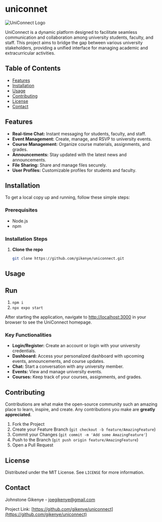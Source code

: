 # uniconnet
![UniConnect Logo](path_to_logo_image)

UniConnect is a dynamic platform designed to facilitate seamless communication and collaboration among university students, faculty, and staff. This project aims to bridge the gap between various university stakeholders, providing a unified interface for managing academic and extracurricular activities.

## Table of Contents

- [Features](#features)
- [Installation](#installation)
- [Usage](#usage)
- [Contributing](#contributing)
- [License](#license)
- [Contact](#contact)

## Features

- **Real-time Chat:** Instant messaging for students, faculty, and staff.
- **Event Management:** Create, manage, and RSVP to university events.
- **Course Management:** Organize course materials, assignments, and grades.
- **Announcements:** Stay updated with the latest news and announcements.
- **File Sharing:** Share and manage files securely.
- **User Profiles:** Customizable profiles for students and faculty.

## Installation

To get a local copy up and running, follow these simple steps:

### Prerequisites

- Node.js
- npm

### Installation Steps

1. **Clone the repo**

   ```sh
   git clone https://github.com/gikenye/uniconnect.git
## Usage

## Run
1. ```npm i```
2. ```npx expo start```

After starting the application, navigate to [http://localhost:3000](http://localhost:3000) in your browser to see the UniConnect homepage.

### Key Functionalities

- **Login/Register:** Create an account or login with your university credentials.
- **Dashboard:** Access your personalized dashboard with upcoming events, announcements, and course updates.
- **Chat:** Start a conversation with any university member.
- **Events:** View and manage university events.
- **Courses:** Keep track of your courses, assignments, and grades.

## Contributing

Contributions are what make the open-source community such an amazing place to learn, inspire, and create. Any contributions you make are **greatly appreciated**.

1. Fork the Project
2. Create your Feature Branch (`git checkout -b feature/AmazingFeature`)
3. Commit your Changes (`git commit -m 'Add some AmazingFeature'`)
4. Push to the Branch (`git push origin feature/AmazingFeature`)
5. Open a Pull Request

## License

Distributed under the MIT License. See `LICENSE` for more information.

## Contact

Johnstone Gikenye - [joegikenye@gmail.com](mailto:joegikenye@gmail.com)

Project Link: [https://github.com/gikenye/uniconnect](https://github.com/gikenye/uniconnect)
